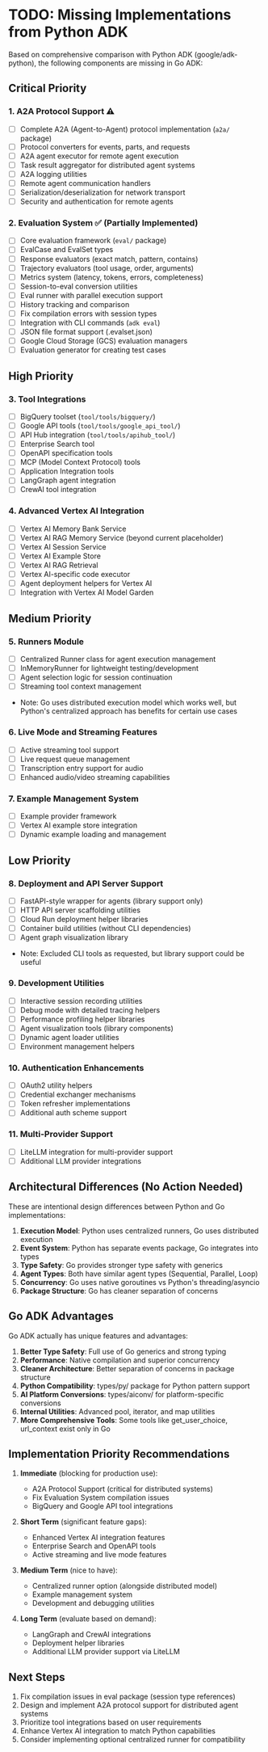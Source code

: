 # TODO: Missing Implementations from Python ADK

Based on comprehensive comparison with Python ADK (google/adk-python), the following components are missing in Go ADK:

## Critical Priority

### 1. A2A Protocol Support ⚠️
- [ ] Complete A2A (Agent-to-Agent) protocol implementation (`a2a/` package)
- [ ] Protocol converters for events, parts, and requests
- [ ] A2A agent executor for remote agent execution
- [ ] Task result aggregator for distributed agent systems
- [ ] A2A logging utilities
- [ ] Remote agent communication handlers
- [ ] Serialization/deserialization for network transport
- [ ] Security and authentication for remote agents

### 2. Evaluation System ✅ (Partially Implemented)
- [ ] Core evaluation framework (`eval/` package)
- [ ] EvalCase and EvalSet types
- [ ] Response evaluators (exact match, pattern, contains)
- [ ] Trajectory evaluators (tool usage, order, arguments)
- [ ] Metrics system (latency, tokens, errors, completeness)
- [ ] Session-to-eval conversion utilities
- [ ] Eval runner with parallel execution support
- [ ] History tracking and comparison
- [ ] Fix compilation errors with session types
- [ ] Integration with CLI commands (`adk eval`)
- [ ] JSON file format support (.evalset.json)
- [ ] Google Cloud Storage (GCS) evaluation managers
- [ ] Evaluation generator for creating test cases

## High Priority

### 3. Tool Integrations
- [ ] BigQuery toolset (`tool/tools/bigquery/`)
- [ ] Google API tools (`tool/tools/google_api_tool/`)
- [ ] API Hub integration (`tool/tools/apihub_tool/`)
- [ ] Enterprise Search tool
- [ ] OpenAPI specification tools
- [ ] MCP (Model Context Protocol) tools
- [ ] Application Integration tools
- [ ] LangGraph agent integration
- [ ] CrewAI tool integration

### 4. Advanced Vertex AI Integration
- [ ] Vertex AI Memory Bank Service
- [ ] Vertex AI RAG Memory Service (beyond current placeholder)
- [ ] Vertex AI Session Service
- [ ] Vertex AI Example Store
- [ ] Vertex AI RAG Retrieval
- [ ] Vertex AI-specific code executor
- [ ] Agent deployment helpers for Vertex AI
- [ ] Integration with Vertex AI Model Garden

## Medium Priority

### 5. Runners Module
- [ ] Centralized Runner class for agent execution management
- [ ] InMemoryRunner for lightweight testing/development
- [ ] Agent selection logic for session continuation
- [ ] Streaming tool context management
- Note: Go uses distributed execution model which works well, but Python's centralized approach has benefits for certain use cases

### 6. Live Mode and Streaming Features
- [ ] Active streaming tool support
- [ ] Live request queue management
- [ ] Transcription entry support for audio
- [ ] Enhanced audio/video streaming capabilities

### 7. Example Management System
- [ ] Example provider framework
- [ ] Vertex AI example store integration
- [ ] Dynamic example loading and management

## Low Priority

### 8. Deployment and API Server Support
- [ ] FastAPI-style wrapper for agents (library support only)
- [ ] HTTP API server scaffolding utilities
- [ ] Cloud Run deployment helper libraries
- [ ] Container build utilities (without CLI dependencies)
- [ ] Agent graph visualization library
- Note: Excluded CLI tools as requested, but library support could be useful

### 9. Development Utilities
- [ ] Interactive session recording utilities
- [ ] Debug mode with detailed tracing helpers
- [ ] Performance profiling helper libraries
- [ ] Agent visualization tools (library components)
- [ ] Dynamic agent loader utilities
- [ ] Environment management helpers

### 10. Authentication Enhancements
- [ ] OAuth2 utility helpers
- [ ] Credential exchanger mechanisms
- [ ] Token refresher implementations
- [ ] Additional auth scheme support

### 11. Multi-Provider Support
- [ ] LiteLLM integration for multi-provider support
- [ ] Additional LLM provider integrations

## Architectural Differences (No Action Needed)

These are intentional design differences between Python and Go implementations:

1. **Execution Model**: Python uses centralized runners, Go uses distributed execution
2. **Event System**: Python has separate events package, Go integrates into types
3. **Type Safety**: Go provides stronger type safety with generics
4. **Agent Types**: Both have similar agent types (Sequential, Parallel, Loop)
5. **Concurrency**: Go uses native goroutines vs Python's threading/asyncio
6. **Package Structure**: Go has cleaner separation of concerns

## Go ADK Advantages

Go ADK actually has unique features and advantages:

1. **Better Type Safety**: Full use of Go generics and strong typing
2. **Performance**: Native compilation and superior concurrency
3. **Cleaner Architecture**: Better separation of concerns in package structure
4. **Python Compatibility**: types/py/ package for Python pattern support
5. **AI Platform Conversions**: types/aiconv/ for platform-specific conversions
6. **Internal Utilities**: Advanced pool, iterator, and map utilities
7. **More Comprehensive Tools**: Some tools like get_user_choice, url_context exist only in Go

## Implementation Priority Recommendations

1. **Immediate** (blocking for production use):
   - A2A Protocol Support (critical for distributed systems)
   - Fix Evaluation System compilation issues
   - BigQuery and Google API tool integrations

2. **Short Term** (significant feature gaps):
   - Enhanced Vertex AI integration features
   - Enterprise Search and OpenAPI tools
   - Active streaming and live mode features

3. **Medium Term** (nice to have):
   - Centralized runner option (alongside distributed model)
   - Example management system
   - Development and debugging utilities

4. **Long Term** (evaluate based on demand):
   - LangGraph and CrewAI integrations
   - Deployment helper libraries
   - Additional LLM provider support via LiteLLM

## Next Steps

1. Fix compilation issues in eval package (session type references)
2. Design and implement A2A protocol support for distributed agent systems
3. Prioritize tool integrations based on user requirements
4. Enhance Vertex AI integration to match Python capabilities
5. Consider implementing optional centralized runner for compatibility
